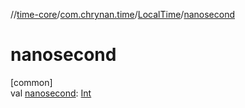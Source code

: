 //[time-core](../../../index.md)/[com.chrynan.time](../index.md)/[LocalTime](index.md)/[nanosecond](nanosecond.md)

# nanosecond

[common]\
val [nanosecond](nanosecond.md): [Int](https://kotlinlang.org/api/latest/jvm/stdlib/kotlin/-int/index.html)
